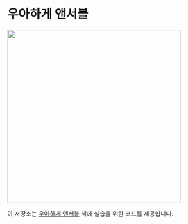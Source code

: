 # 우아하게 앤서블
<a href="http://www.yes24.com/Product/Goods/65306887">
<img src="http://image.kyobobook.co.kr/images/book/xlarge/689/x9791186697689.jpg" width="400">
</a>

이 저장소는 [우아하게 앤서블](http://www.yes24.com/Product/Goods/65306887) 책에 실습을 위한 코드를 제공합니다.
